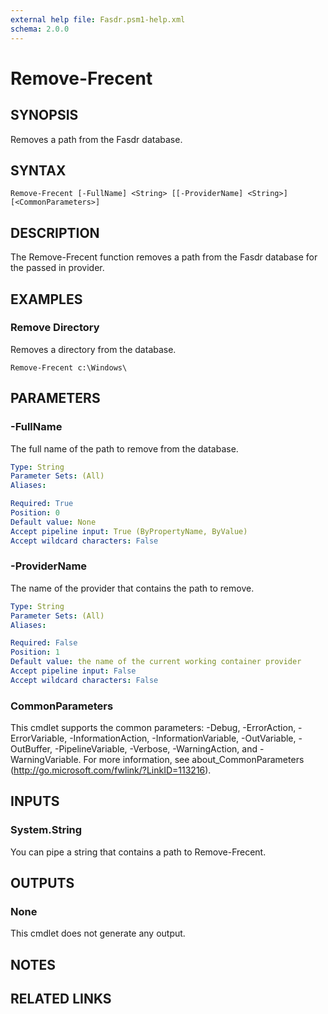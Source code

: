```yaml
---
external help file: Fasdr.psm1-help.xml
schema: 2.0.0
---
```


# Remove-Frecent
## SYNOPSIS
Removes a path from the Fasdr database.
## SYNTAX

```
Remove-Frecent [-FullName] <String> [[-ProviderName] <String>] [<CommonParameters>]
```

## DESCRIPTION
The Remove-Frecent function removes a path from the Fasdr database for the passed in provider.
## EXAMPLES

### Remove Directory
Removes a directory from the database.



```
Remove-Frecent c:\Windows\
```

## PARAMETERS

### -FullName
The full name of the path to remove from the database.

```yaml
Type: String
Parameter Sets: (All)
Aliases: 

Required: True
Position: 0
Default value: None
Accept pipeline input: True (ByPropertyName, ByValue)
Accept wildcard characters: False
```

### -ProviderName
The name of the provider that contains the path to remove.

```yaml
Type: String
Parameter Sets: (All)
Aliases: 

Required: False
Position: 1
Default value: the name of the current working container provider
Accept pipeline input: False
Accept wildcard characters: False
```

### CommonParameters
This cmdlet supports the common parameters: -Debug, -ErrorAction, -ErrorVariable, -InformationAction, -InformationVariable, -OutVariable, -OutBuffer, -PipelineVariable, -Verbose, -WarningAction, and -WarningVariable. For more information, see about_CommonParameters (http://go.microsoft.com/fwlink/?LinkID=113216).
## INPUTS

### System.String
You can pipe a string that contains a path to Remove-Frecent.
## OUTPUTS

### None
This cmdlet does not generate any output.
## NOTES

## RELATED LINKS


